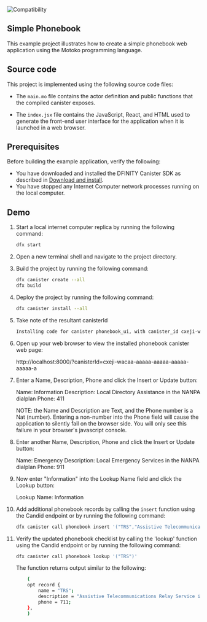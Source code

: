![Compatibility](https://img.shields.io/badge/compatibility-0.6.10-blue)

## Simple Phonebook

This example project illustrates how to create a simple phonebook web application using the Motoko programming language.

## Source code

This project is implemented using the following source code files:

- The `main.mo` file contains the actor definition and public functions that the compiled canister exposes.

- The `index.jsx` file contains the JavaScript, React, and HTML used to generate the front-end user interface for the application when it is launched in a web browser.


## Prerequisites

Before building the example application, verify the following:

* You have downloaded and installed the DFINITY Canister SDK as described in [Download and install](https://sdk.dfinity.org/docs/quickstart/quickstart.html#download-and-install).
* You have stopped any Internet Computer network processes running on the local computer.

## Demo

1. Start a local internet computer replica by running the following command:

    ```bash
    dfx start
    ```

1. Open a new terminal shell and navigate to the project directory.

1. Build the project by running the following command:

    ```bash
    dfx canister create --all
    dfx build
    ```

1. Deploy the project by running the following command:

    ```bash
    dfx canister install --all
    ```

1. Take note of the resultant canisterId

    ```bash
    Installing code for canister phonebook_ui, with canister_id cxeji-wacaa-aaaaa-aaaaa-aaaaa-aaaaa-a
    ```

1. Open up your web browser to view the installed phonebook canister web page:

    http://localhost:8000/?canisterId=cxeji-wacaa-aaaaa-aaaaa-aaaaa-aaaaa-a

1. Enter a Name, Description, Phone and click the Insert or Update button:

    Name: Information
    Description: Local Directory Assistance in the NANPA dialplan
    Phone: 411

    NOTE: the Name and Description are Text, and the Phone number is a Nat (number). Entering a non-number into the Phone field will cause the application to silently fail on the browser side. You will only see this failure in your browser's javascript console.

1. Enter another Name, Description, Phone and click the Insert or Update button:

    Name: Emergency
    Description: Local Emergency Services in the NANPA dialplan
    Phone: 911

1. Now enter "Information" into the Lookup Name field and click the Lookup button:

    Lookup Name: Information

1. Add additional phonebook records by calling the `insert` function using the Candid endpoint or by running the following command:

    ```bash
    dfx canister call phonebook insert '("TRS","Assistive Telecommunications Relay Service in the NANPA dialplan",711)'
    ```

1. Verify the updated phonebook checklist by calling the 'lookup' function using the Candid endpoint or by running the following command:

    ```bash
    dfx canister call phonebook lookup '("TRS")'
    ```

    The function returns output similar to the following:

    ```bash
        (
        opt record {
            name = "TRS";
            description = "Assistive Telecommunications Relay Service in the NANPA dialplan";
            phone = 711;
        },
        )
    ```
